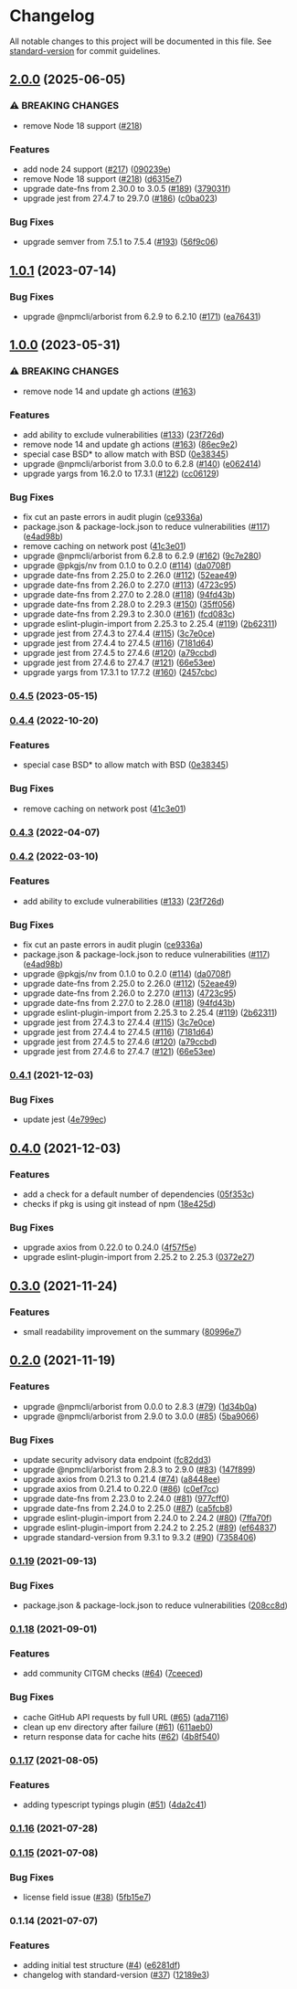 # Changelog

All notable changes to this project will be documented in this file. See [standard-version](https://github.com/conventional-changelog/standard-version) for commit guidelines.

## [2.0.0](https://github.com/nodeshift/npcheck/compare/v1.0.1...v2.0.0) (2025-06-05)


### ⚠ BREAKING CHANGES

* remove Node 18 support ([#218](https://github.com/nodeshift/npcheck/issues/218))

### Features

* add node 24 support ([#217](https://github.com/nodeshift/npcheck/issues/217)) ([090239e](https://github.com/nodeshift/npcheck/commit/090239e7386909f8a30f95978f1a544ad14607da))
* remove Node 18 support ([#218](https://github.com/nodeshift/npcheck/issues/218)) ([d6315e7](https://github.com/nodeshift/npcheck/commit/d6315e729b09705f2d01ec4ae653e3c011ccbb62))
* upgrade date-fns from 2.30.0 to 3.0.5 ([#189](https://github.com/nodeshift/npcheck/issues/189)) ([379031f](https://github.com/nodeshift/npcheck/commit/379031fcab14f3b9f4c56d7b70623c37239a054b))
* upgrade jest from 27.4.7 to 29.7.0 ([#186](https://github.com/nodeshift/npcheck/issues/186)) ([c0ba023](https://github.com/nodeshift/npcheck/commit/c0ba023324fe13173a8a6b57a715d46eb3cfe713))


### Bug Fixes

* upgrade semver from 7.5.1 to 7.5.4 ([#193](https://github.com/nodeshift/npcheck/issues/193)) ([56f9c06](https://github.com/nodeshift/npcheck/commit/56f9c06671f0df8c6cb529577566eec361b88a51))

## [1.0.1](https://github.com/nodeshift/npcheck/compare/v1.0.0...v1.0.1) (2023-07-14)


### Bug Fixes

* upgrade @npmcli/arborist from 6.2.9 to 6.2.10 ([#171](https://github.com/nodeshift/npcheck/issues/171)) ([ea76431](https://github.com/nodeshift/npcheck/commit/ea76431c8778863d888942c8017aaa72bc775908))

## [1.0.0](https://github.com/nodeshift/npcheck/compare/v0.4.1...v1.0.0) (2023-05-31)


### ⚠ BREAKING CHANGES

* remove node 14 and update gh actions ([#163](https://github.com/nodeshift/npcheck/issues/163))

### Features

* add ability to exclude vulnerabilities ([#133](https://github.com/nodeshift/npcheck/issues/133)) ([23f726d](https://github.com/nodeshift/npcheck/commit/23f726dd6dc0070c223ee836ce3b0d3fa412a2ed))
* remove node 14 and update gh actions ([#163](https://github.com/nodeshift/npcheck/issues/163)) ([86ec9e2](https://github.com/nodeshift/npcheck/commit/86ec9e2be0b2904a426c3705a19aba63cae3bc82))
* special case BSD* to allow match with BSD ([0e38345](https://github.com/nodeshift/npcheck/commit/0e38345260335973fc070249b76336a79a8b4718))
* upgrade @npmcli/arborist from 3.0.0 to 6.2.8 ([#140](https://github.com/nodeshift/npcheck/issues/140)) ([e062414](https://github.com/nodeshift/npcheck/commit/e06241441b32147a41a2f8656bb1b31463ad4d5d))
* upgrade yargs from 16.2.0 to 17.3.1 ([#122](https://github.com/nodeshift/npcheck/issues/122)) ([cc06129](https://github.com/nodeshift/npcheck/commit/cc06129dd7b3e7adacfb3e70a5cd4c4b7e9b5bd1))


### Bug Fixes

* fix cut an paste errors in audit plugin ([ce9336a](https://github.com/nodeshift/npcheck/commit/ce9336a2f9d92df12ff27362cc92cd95d1b8a96a))
* package.json & package-lock.json to reduce vulnerabilities ([#117](https://github.com/nodeshift/npcheck/issues/117)) ([e4ad98b](https://github.com/nodeshift/npcheck/commit/e4ad98b61004421fccbcc480a501dd8bae1a1a83))
* remove caching on network post ([41c3e01](https://github.com/nodeshift/npcheck/commit/41c3e018f720e210ee227ffc9a1e88fe16074d92))
* upgrade @npmcli/arborist from 6.2.8 to 6.2.9 ([#162](https://github.com/nodeshift/npcheck/issues/162)) ([9c7e280](https://github.com/nodeshift/npcheck/commit/9c7e2805e4198fb51b4b87a9048afa8b41448dd3))
* upgrade @pkgjs/nv from 0.1.0 to 0.2.0 ([#114](https://github.com/nodeshift/npcheck/issues/114)) ([da0708f](https://github.com/nodeshift/npcheck/commit/da0708fbd29a4c9822994a9ba042ec6704c4172e))
* upgrade date-fns from 2.25.0 to 2.26.0 ([#112](https://github.com/nodeshift/npcheck/issues/112)) ([52eae49](https://github.com/nodeshift/npcheck/commit/52eae49e2691ca33f7412d0a85d79a928a29d963))
* upgrade date-fns from 2.26.0 to 2.27.0 ([#113](https://github.com/nodeshift/npcheck/issues/113)) ([4723c95](https://github.com/nodeshift/npcheck/commit/4723c95f29b713287ba31e4fd1dc174947347e29))
* upgrade date-fns from 2.27.0 to 2.28.0 ([#118](https://github.com/nodeshift/npcheck/issues/118)) ([94fd43b](https://github.com/nodeshift/npcheck/commit/94fd43bce838aeef639bf8c011a915c69f99e33c))
* upgrade date-fns from 2.28.0 to 2.29.3 ([#150](https://github.com/nodeshift/npcheck/issues/150)) ([35ff056](https://github.com/nodeshift/npcheck/commit/35ff05662edae0301028ac1f6abc13596bec69f4))
* upgrade date-fns from 2.29.3 to 2.30.0 ([#161](https://github.com/nodeshift/npcheck/issues/161)) ([fcd083c](https://github.com/nodeshift/npcheck/commit/fcd083ccb16e3ab367c8e2c9019f4d1a23c44316))
* upgrade eslint-plugin-import from 2.25.3 to 2.25.4 ([#119](https://github.com/nodeshift/npcheck/issues/119)) ([2b62311](https://github.com/nodeshift/npcheck/commit/2b62311fed798dd1a225fa6c9113b840e2b1eac1))
* upgrade jest from 27.4.3 to 27.4.4 ([#115](https://github.com/nodeshift/npcheck/issues/115)) ([3c7e0ce](https://github.com/nodeshift/npcheck/commit/3c7e0ce8108d6fcf3f15ee06ccc4dd0010b774f3))
* upgrade jest from 27.4.4 to 27.4.5 ([#116](https://github.com/nodeshift/npcheck/issues/116)) ([7181d64](https://github.com/nodeshift/npcheck/commit/7181d64017d98a8ae29d1a9b0289eec3c7b8d73f))
* upgrade jest from 27.4.5 to 27.4.6 ([#120](https://github.com/nodeshift/npcheck/issues/120)) ([a79ccbd](https://github.com/nodeshift/npcheck/commit/a79ccbdba339598cd72fa16c1535a642adf17519))
* upgrade jest from 27.4.6 to 27.4.7 ([#121](https://github.com/nodeshift/npcheck/issues/121)) ([66e53ee](https://github.com/nodeshift/npcheck/commit/66e53ee0d4183a811d309396a0e0fc41f93f8baf))
* upgrade yargs from 17.3.1 to 17.7.2 ([#160](https://github.com/nodeshift/npcheck/issues/160)) ([2457cbc](https://github.com/nodeshift/npcheck/commit/2457cbc498ca673d5bd24d6597c02ebb668698ce))

### [0.4.5](https://github.com/nodeshift/npcheck/compare/v0.4.4...v0.4.5) (2023-05-15)

### [0.4.4](https://github.com/nodeshift/npcheck/compare/v0.4.3...v0.4.4) (2022-10-20)


### Features

* special case BSD* to allow match with BSD ([0e38345](https://github.com/nodeshift/npcheck/commit/0e38345260335973fc070249b76336a79a8b4718))


### Bug Fixes

* remove caching on network post ([41c3e01](https://github.com/nodeshift/npcheck/commit/41c3e018f720e210ee227ffc9a1e88fe16074d92))

### [0.4.3](https://github.com/nodeshift/npcheck/compare/v0.4.2...v0.4.3) (2022-04-07)

### [0.4.2](https://github.com/nodeshift/npcheck/compare/v0.4.1...v0.4.2) (2022-03-10)


### Features

* add ability to exclude vulnerabilities ([#133](https://github.com/nodeshift/npcheck/issues/133)) ([23f726d](https://github.com/nodeshift/npcheck/commit/23f726dd6dc0070c223ee836ce3b0d3fa412a2ed))


### Bug Fixes

* fix cut an paste errors in audit plugin ([ce9336a](https://github.com/nodeshift/npcheck/commit/ce9336a2f9d92df12ff27362cc92cd95d1b8a96a))
* package.json & package-lock.json to reduce vulnerabilities ([#117](https://github.com/nodeshift/npcheck/issues/117)) ([e4ad98b](https://github.com/nodeshift/npcheck/commit/e4ad98b61004421fccbcc480a501dd8bae1a1a83))
* upgrade @pkgjs/nv from 0.1.0 to 0.2.0 ([#114](https://github.com/nodeshift/npcheck/issues/114)) ([da0708f](https://github.com/nodeshift/npcheck/commit/da0708fbd29a4c9822994a9ba042ec6704c4172e))
* upgrade date-fns from 2.25.0 to 2.26.0 ([#112](https://github.com/nodeshift/npcheck/issues/112)) ([52eae49](https://github.com/nodeshift/npcheck/commit/52eae49e2691ca33f7412d0a85d79a928a29d963))
* upgrade date-fns from 2.26.0 to 2.27.0 ([#113](https://github.com/nodeshift/npcheck/issues/113)) ([4723c95](https://github.com/nodeshift/npcheck/commit/4723c95f29b713287ba31e4fd1dc174947347e29))
* upgrade date-fns from 2.27.0 to 2.28.0 ([#118](https://github.com/nodeshift/npcheck/issues/118)) ([94fd43b](https://github.com/nodeshift/npcheck/commit/94fd43bce838aeef639bf8c011a915c69f99e33c))
* upgrade eslint-plugin-import from 2.25.3 to 2.25.4 ([#119](https://github.com/nodeshift/npcheck/issues/119)) ([2b62311](https://github.com/nodeshift/npcheck/commit/2b62311fed798dd1a225fa6c9113b840e2b1eac1))
* upgrade jest from 27.4.3 to 27.4.4 ([#115](https://github.com/nodeshift/npcheck/issues/115)) ([3c7e0ce](https://github.com/nodeshift/npcheck/commit/3c7e0ce8108d6fcf3f15ee06ccc4dd0010b774f3))
* upgrade jest from 27.4.4 to 27.4.5 ([#116](https://github.com/nodeshift/npcheck/issues/116)) ([7181d64](https://github.com/nodeshift/npcheck/commit/7181d64017d98a8ae29d1a9b0289eec3c7b8d73f))
* upgrade jest from 27.4.5 to 27.4.6 ([#120](https://github.com/nodeshift/npcheck/issues/120)) ([a79ccbd](https://github.com/nodeshift/npcheck/commit/a79ccbdba339598cd72fa16c1535a642adf17519))
* upgrade jest from 27.4.6 to 27.4.7 ([#121](https://github.com/nodeshift/npcheck/issues/121)) ([66e53ee](https://github.com/nodeshift/npcheck/commit/66e53ee0d4183a811d309396a0e0fc41f93f8baf))

### [0.4.1](https://www.github.com/nodeshift/npcheck/compare/v0.4.0...v0.4.1) (2021-12-03)


### Bug Fixes

* update jest ([4e799ec](https://www.github.com/nodeshift/npcheck/commit/4e799ec1c096709b277e2e35331141fcefff027e))

## [0.4.0](https://www.github.com/nodeshift/npcheck/compare/v0.3.0...v0.4.0) (2021-12-03)


### Features

* add a check for a default number of dependencies ([05f353c](https://www.github.com/nodeshift/npcheck/commit/05f353c289a73742d9ef88ab71eff3a390e91a35))
* checks if pkg is using git instead of npm ([18e425d](https://www.github.com/nodeshift/npcheck/commit/18e425df4944c2202bd19fd7181ecad22b9bd08f))


### Bug Fixes

* upgrade axios from 0.22.0 to 0.24.0 ([4f57f5e](https://www.github.com/nodeshift/npcheck/commit/4f57f5ea9ff20e94819b8f2999df61c88697446d))
* upgrade eslint-plugin-import from 2.25.2 to 2.25.3 ([0372e27](https://www.github.com/nodeshift/npcheck/commit/0372e277b50859ad360f7745a228b54511e38372))

## [0.3.0](https://www.github.com/nodeshift/npcheck/compare/v0.2.0...v0.3.0) (2021-11-24)


### Features

* small readability improvement on the summary ([80996e7](https://www.github.com/nodeshift/npcheck/commit/80996e7b66f4bfd29308b314f9fe6caf7dcfe3bd))

## [0.2.0](https://www.github.com/nodeshift/npcheck/compare/v0.1.19...v0.2.0) (2021-11-19)


### Features

* upgrade @npmcli/arborist from 0.0.0 to 2.8.3 ([#79](https://www.github.com/nodeshift/npcheck/issues/79)) ([1d34b0a](https://www.github.com/nodeshift/npcheck/commit/1d34b0a80b56a8d7cc6cb6b0426bb53b7a2661a3))
* upgrade @npmcli/arborist from 2.9.0 to 3.0.0 ([#85](https://www.github.com/nodeshift/npcheck/issues/85)) ([5ba9066](https://www.github.com/nodeshift/npcheck/commit/5ba90662f7820a83dca01f51ee85d5b891169a7f))


### Bug Fixes

* update security advisory data endpoint ([fc82dd3](https://www.github.com/nodeshift/npcheck/commit/fc82dd3410db6d27876a28a36186872e666ed143))
* upgrade @npmcli/arborist from 2.8.3 to 2.9.0 ([#83](https://www.github.com/nodeshift/npcheck/issues/83)) ([147f899](https://www.github.com/nodeshift/npcheck/commit/147f899b18e77e03283abe5bbbfab9826d4a8e85))
* upgrade axios from 0.21.3 to 0.21.4 ([#74](https://www.github.com/nodeshift/npcheck/issues/74)) ([a8448ee](https://www.github.com/nodeshift/npcheck/commit/a8448eefd127b88b0f47e84038a3d3037f7f98c1))
* upgrade axios from 0.21.4 to 0.22.0 ([#86](https://www.github.com/nodeshift/npcheck/issues/86)) ([c0ef7cc](https://www.github.com/nodeshift/npcheck/commit/c0ef7cc3eaceea245690f71186e6cf6870bbab96))
* upgrade date-fns from 2.23.0 to 2.24.0 ([#81](https://www.github.com/nodeshift/npcheck/issues/81)) ([977cff0](https://www.github.com/nodeshift/npcheck/commit/977cff0b4cb7096d6e9942e8a7656fd3a421767e))
* upgrade date-fns from 2.24.0 to 2.25.0 ([#87](https://www.github.com/nodeshift/npcheck/issues/87)) ([ca5fcb8](https://www.github.com/nodeshift/npcheck/commit/ca5fcb8436dae2da5a4a9ffe38b016df1450ab0a))
* upgrade eslint-plugin-import from 2.24.0 to 2.24.2 ([#80](https://www.github.com/nodeshift/npcheck/issues/80)) ([7ffa70f](https://www.github.com/nodeshift/npcheck/commit/7ffa70f4136f8ad5a0b0a29a7173e7ac3a25718d))
* upgrade eslint-plugin-import from 2.24.2 to 2.25.2 ([#89](https://www.github.com/nodeshift/npcheck/issues/89)) ([ef64837](https://www.github.com/nodeshift/npcheck/commit/ef648370c5b6396e6d4b6af3087f0c4eca0ba8ce))
* upgrade standard-version from 9.3.1 to 9.3.2 ([#90](https://www.github.com/nodeshift/npcheck/issues/90)) ([7358406](https://www.github.com/nodeshift/npcheck/commit/7358406bbe5d8cedab043d8115e71d1c3d9b4b33))

### [0.1.19](https://github.com/nodeshift/npcheck/compare/v0.1.18...v0.1.19) (2021-09-13)


### Bug Fixes

* package.json & package-lock.json to reduce vulnerabilities ([208cc8d](https://github.com/nodeshift/npcheck/commit/208cc8d15b7776736f1a7a8d7a257a9fe5ceefba))

### [0.1.18](https://github.com/nodeshift/npcheck/compare/v0.1.17...v0.1.18) (2021-09-01)


### Features

* add community CITGM checks ([#64](https://github.com/nodeshift/npcheck/issues/64)) ([7ceeced](https://github.com/nodeshift/npcheck/commit/7ceeced4549ab2bc8bb455b52bea21b2ece7f436))


### Bug Fixes

* cache GitHub API requests by full URL ([#65](https://github.com/nodeshift/npcheck/issues/65)) ([ada7116](https://github.com/nodeshift/npcheck/commit/ada71160a746a0e0e541346931de6a73c4d7ee95))
* clean up env directory after failure ([#61](https://github.com/nodeshift/npcheck/issues/61)) ([611aeb0](https://github.com/nodeshift/npcheck/commit/611aeb055d3bedc3b5b5b7ac1a86275d913a903e))
* return response data for cache hits ([#62](https://github.com/nodeshift/npcheck/issues/62)) ([4b8f540](https://github.com/nodeshift/npcheck/commit/4b8f5404e8b57f68f1609d1283b45444542b99c4))

### [0.1.17](https://github.com/nodeshift/npcheck/compare/v0.1.16...v0.1.17) (2021-08-05)


### Features

* adding typescript typings plugin ([#51](https://github.com/nodeshift/npcheck/issues/51)) ([4da2c41](https://github.com/nodeshift/npcheck/commit/4da2c41fdbc8e5758ef341c1783d154bf6687136))

### [0.1.16](https://github.com/nodeshift/npcheck/compare/v0.1.15...v0.1.16) (2021-07-28)

### [0.1.15](https://github.com/nodeshift/npcheck/compare/v0.1.14...v0.1.15) (2021-07-08)


### Bug Fixes

* license field issue ([#38](https://github.com/nodeshift/npcheck/issues/38)) ([5fb15e7](https://github.com/nodeshift/npcheck/commit/5fb15e7cd40ee12f0686666ab6d142f9d52e63db))

### 0.1.14 (2021-07-07)


### Features

* adding initial test structure ([#4](https://github.com/nodeshift/npcheck/issues/4)) ([e6281df](https://github.com/nodeshift/npcheck/commit/e6281df6e803ced9c6d57460821af7d8a431480e))
* changelog with standard-version ([#37](https://github.com/nodeshift/npcheck/issues/37)) ([12189e3](https://github.com/nodeshift/npcheck/commit/12189e3a506f6028742877c84067df07b33101a2))
